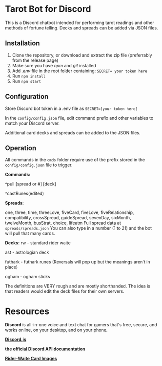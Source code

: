 # Tarot Bot for Discord
This is a Discord chatbot intended for performing tarot readings and other methods of fortune telling. Decks and spreads can be added via JSON files.


## Installation
1. Clone the repository, or download and extract the zip file (preferrably from the release page)
2. Make sure you have *npm* and *git* installed
3. Add *.env* file in the root folder containing: ``SECRET= your token here``
4. Run `npm install`
5. Run `npm start`


## Configuration
Store Discord bot token in a .env file as ``SECRET=[your token here]``

In the ``config/config.json`` file, edit command prefix and other variables to match your Discord server.

Additional card decks and spreads can be added to the JSON files.


## Operation
All commands in the ``cmds`` folder require use of the prefix stored in the ``config/config.json`` file to trigger.


**Commands:**

^pull [spread or #] [deck]

^castRunes(edited)


**Spreads:**

one, three, time, threeLove, fiveCard, fiveLove, fiveRelationship, compatibility, crossSpread, guideSpread, sevenDay, sixMonth, twelveMonth, busStrat, choice, lifeatm
Full spread data at ``spreads/spreads.json``
You can also type in a number (1 to 21) and the bot will pull that many cards.


**Decks:**
rw - standard rider waite

ast - astrologian deck

futhark - futhark runes (Reversals will pop up but the meanings aren't in place)

ogham - ogham sticks

The definitions are VERY rough and are mostly shorthanded. The idea is that readers would edit the deck files for their own servers.


# Resources

**Discord** is all-in-one voice and text chat for gamers that's free, secure, and works online, on your desktop, and on your phone.

**[Discord.js](https://github.com/hydrabolt/discord.js/)**

**[the official Discord API documentation](https://discordapp.com/developers/docs/intro)**

**[Rider-Waite Card Images](https://www.sacred-texts.com/tarot/pkt/index.htm)**
